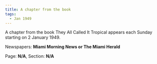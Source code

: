 ```yaml
---  
title: A chapter from the book  
tags:  
  - Jan 1949  
---  
```

  
A chapter from the book They All Called It Tropical appears each Sunday starting on 2 January 1949.  
  
Newspapers: **Miami Morning News or The Miami Herald**  
  
Page: **N/A**, Section: **N/A** 
